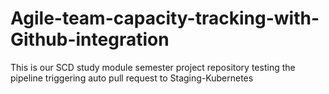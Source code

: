 # Agile-team-capacity-tracking-with-Github-integration
This is our SCD study module semester project repository
testing the pipeline 
triggering auto pull request to Staging-Kubernetes

